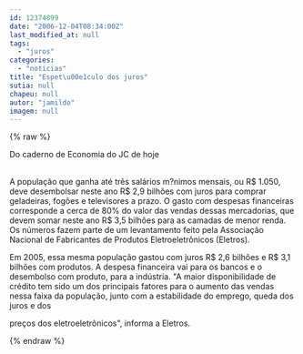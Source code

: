 ```yaml
---
id: 12374899
date: "2006-12-04T08:34:00Z"
last_modified_at: null
tags:
  - "juros"
categories:
  - "noticias"
title: "Espet\u00e1culo dos juros"
sutia: null
chapeu: null
autor: "jamildo"
imagem: null
---
```

{% raw %}
<p>Do caderno de Economia do JC de hoje</p>
<p><br />A popula&ccedil;&atilde;o que ganha at&eacute; tr&ecirc;s sal&aacute;rios m?nimos mensais, ou R$ 1.050, deve desembolsar neste ano R$ 2,9 bilh&otilde;es com juros para comprar geladeiras, fog&otilde;es e televisores a prazo. O gasto com despesas financeiras corresponde a cerca de 80% do valor das vendas dessas mercadorias, que devem somar neste ano R$ 3,5 bilh&otilde;es para as camadas de menor renda. Os n&uacute;meros fazem parte de um levantamento feito pela Associa&ccedil;&atilde;o Nacional de Fabricantes de Produtos Eletroeletr&ocirc;nicos (Eletros).</p>
<p>Em 2005, essa mesma popula&ccedil;&atilde;o gastou com juros R$ 2,6 bilh&otilde;es e R$ 3,1 bilh&otilde;es com produtos. A despesa financeira vai para os bancos e o desembolso com produto, para a ind&uacute;stria. "A maior disponibilidade de cr&eacute;dito tem sido um dos principais fatores para o aumento das vendas nessa faixa da popula&ccedil;&atilde;o, junto com a estabilidade do emprego, queda dos juros e dos</p>
<p>pre&ccedil;os dos eletroeletr&ocirc;nicos", informa a Eletros.</p>
{% endraw %}